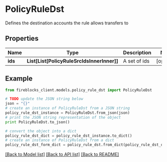 # PolicyRuleDst

Defines the destination accounts the rule allows transfers to

## Properties
Name | Type | Description | Notes
------------ | ------------- | ------------- | -------------
**ids** | **List[List[PolicyRuleSrcIdsInnerInner]]** | A set of ids | [optional] 

## Example

```python
from fireblocks_client.models.policy_rule_dst import PolicyRuleDst

# TODO update the JSON string below
json = "{}"
# create an instance of PolicyRuleDst from a JSON string
policy_rule_dst_instance = PolicyRuleDst.from_json(json)
# print the JSON string representation of the object
print PolicyRuleDst.to_json()

# convert the object into a dict
policy_rule_dst_dict = policy_rule_dst_instance.to_dict()
# create an instance of PolicyRuleDst from a dict
policy_rule_dst_form_dict = policy_rule_dst.from_dict(policy_rule_dst_dict)
```
[[Back to Model list]](../README.md#documentation-for-models) [[Back to API list]](../README.md#documentation-for-api-endpoints) [[Back to README]](../README.md)


